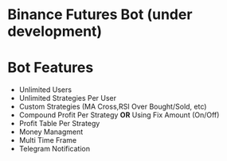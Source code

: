 # Binance Futures Bot (under development)

# Bot Features
- Unlimited Users
- Unlimited Strategies Per User
- Custom Strategies (MA Cross,RSI Over Bought/Sold, etc)
- Compound Profit Per Strategy **OR** Using Fix Amount (On/Off)
- Profit Table Per Strategy
- Money Managment
- Multi Time Frame
- Telegram Notification
